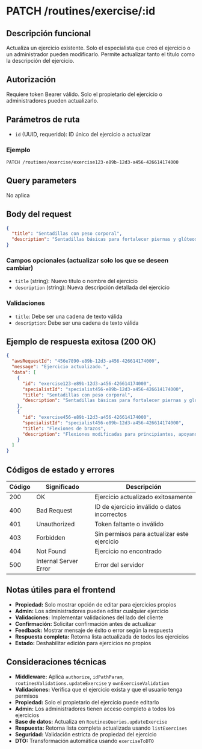 # PATCH /routines/exercise/:id

## Descripción funcional

Actualiza un ejercicio existente. Solo el especialista que creó el ejercicio o un administrador pueden modificarlo. Permite actualizar tanto el título como la descripción del ejercicio.

## Autorización

Requiere token Bearer válido. Solo el propietario del ejercicio o administradores pueden actualizarlo.

## Parámetros de ruta

- `id` (UUID, requerido): ID único del ejercicio a actualizar

### Ejemplo
```
PATCH /routines/exercise/exercise123-e89b-12d3-a456-426614174000
```

## Query parameters

No aplica

## Body del request

```json
{
  "title": "Sentadillas con peso corporal",
  "description": "Sentadillas básicas para fortalecer piernas y glúteos. Mantener la espalda recta y bajar hasta que los muslos estén paralelos al suelo."
}
```

### Campos opcionales (actualizar solo los que se deseen cambiar)
- `title` (string): Nuevo título o nombre del ejercicio
- `description` (string): Nueva descripción detallada del ejercicio

### Validaciones
- `title`: Debe ser una cadena de texto válida
- `description`: Debe ser una cadena de texto válida

## Ejemplo de respuesta exitosa (200 OK)

```json
{
  "awsRequestId": "456e7890-e89b-12d3-a456-426614174000",
  "message": "Ejercicio actualizado.",
  "data": [
    {
      "id": "exercise123-e89b-12d3-a456-426614174000",
      "specialistId": "specialist456-e89b-12d3-a456-426614174000",
      "title": "Sentadillas con peso corporal",
      "description": "Sentadillas básicas para fortalecer piernas y glúteos. Mantener la espalda recta y bajar hasta que los muslos estén paralelos al suelo."
    },
    {
      "id": "exercise456-e89b-12d3-a456-426614174000",
      "specialistId": "specialist456-e89b-12d3-a456-426614174000",
      "title": "Flexiones de brazos",
      "description": "Flexiones modificadas para principiantes, apoyando rodillas"
    }
  ]
}
```

## Códigos de estado y errores

| Código | Significado           | Descripción                      |
| ------ | --------------------- | -------------------------------- |
| 200    | OK                    | Ejercicio actualizado exitosamente |
| 400    | Bad Request           | ID de ejercicio inválido o datos incorrectos |
| 401    | Unauthorized          | Token faltante o inválido        |
| 403    | Forbidden             | Sin permisos para actualizar este ejercicio |
| 404    | Not Found             | Ejercicio no encontrado          |
| 500    | Internal Server Error | Error del servidor               |

## Notas útiles para el frontend

- **Propiedad:** Solo mostrar opción de editar para ejercicios propios
- **Admin:** Los administradores pueden editar cualquier ejercicio
- **Validaciones:** Implementar validaciones del lado del cliente
- **Confirmación:** Solicitar confirmación antes de actualizar
- **Feedback:** Mostrar mensaje de éxito o error según la respuesta
- **Respuesta completa:** Retorna lista actualizada de todos los ejercicios
- **Estado:** Deshabilitar edición para ejercicios no propios

## Consideraciones técnicas

- **Middleware:** Aplica `authorize`, `idPathParam`, `routinesValidations.updateExercise` y `ownExerciseValidation`
- **Validaciones:** Verifica que el ejercicio exista y que el usuario tenga permisos
- **Propiedad:** Solo el propietario del ejercicio puede editarlo
- **Admin:** Los administradores tienen acceso completo a todos los ejercicios
- **Base de datos:** Actualiza en `RoutinesQueries.updateExercise`
- **Respuesta:** Retorna lista completa actualizada usando `listExercises`
- **Seguridad:** Validación estricta de propiedad del ejercicio
- **DTO:** Transformación automática usando `exerciseToDTO`
